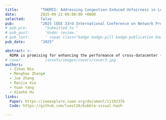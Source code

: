 ```yaml
---
title:          "THEMIS: Addressing Congestion-Induced Unfairness in Long-Haul RDMA Networks"
date:           2025-09-22 00:00:00 +0800
selected:       false
pub:            "2025 lEEE 33rd International Conference on Network Protocols (ICNP)"
# pub_pre:        "Submitted to "
# pub_post:       'Under review.'
# pub_last:       ' <span class="badge badge-pill badge-publication badge-success">Spotlight</span>'
pub_date:       "2025"

abstract: >-
  RDMA is promising for enhancing the performance of cross-datacenter (DC) services. However, deploying RDMA over wide-area networks introduces severe congestion control unfairness, primarily due to asymmetric congestion feedback delays between inter-DC flows and intra-DC flows. As a result, intra-DC flows often bear the full burden of congestion response, leading to drastically increased flow completion times (FCT). In this work, we identify two key forms of unfairness — nearsource and near-destination — depending on whether congestion occurs near the sender or receiver of inter-DC flows. Based on this, we propose THEMIS, a fairness maintenance patch for long-haul RDMA networks. To mitigate near-source unfairness, THEMIS devises a Proactive Notification Point to shorten the congestion feedback loop within a single DC. To alleviate neardestination unfairness, THEMIS introduces a Temporary Reaction Point to temporarily slow down the target inter-DC flow until the sender receives the corresponding congestion feedback. We implement an open-source prototype of THEMIS, and evaluate it on both real-world testbed and large-scale simulations. Compared to DCQCN, Annulus and BiCC, THEMIS reduces the intra-DC FCT by up to 79.2%, 63.6% and 55.6%, and decreases overall FCT by up to 61.2%, 31.9% and 59.5% respectively.
# cover:          /assets/images/covers/cover3.jpg
authors:
  - Zihan Niu 
  - Menghao Zhang#
  - Jue Zhang
  - Renjie Xie
  - Yuan Yang
  - Xiaohe Hu
links:
  Paper: https://ieeexplore.ieee.org/document/11192376
  Code: https://github.com/luost26/bubble-visual-hash

---
```

